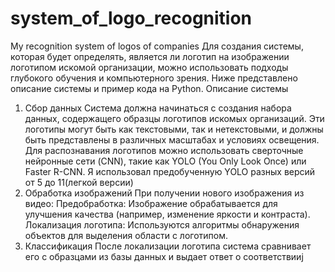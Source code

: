 # system_of_logo_recognition
My recognition system of logos of companies
Для создания системы, которая будет определять, является ли логотип на изображении логотипом искомой организации, можно использовать подходы глубокого обучения и компьютерного зрения. Ниже представлено описание системы и пример кода на Python.
Описание системы
1. Сбор данных
Система должна начинаться с создания набора данных, содержащего образцы логотипов искомых организаций. Эти логотипы могут быть как текстовыми, так и нетекстовыми, и должны быть представлены в различных масштабах и условиях освещения.
Для распознавания логотипов можно использовать сверточные нейронные сети (CNN), такие как YOLO (You Only Look Once) или Faster R-CNN. Я использовал предобученную YOLO разных версий от 5 до 11(легкой версии)
3. Обработка изображений
При получении нового изображения из видео:
Предобработка: Изображение обрабатывается для улучшения качества (например, изменение яркости и контраста).
Локализация логотипа: Используются алгоритмы обнаружения объектов для выделения области с логотипом.
4. Классификация
После локализации логотипа система сравнивает его с образцами из базы данных и выдает ответ о соответствииj
